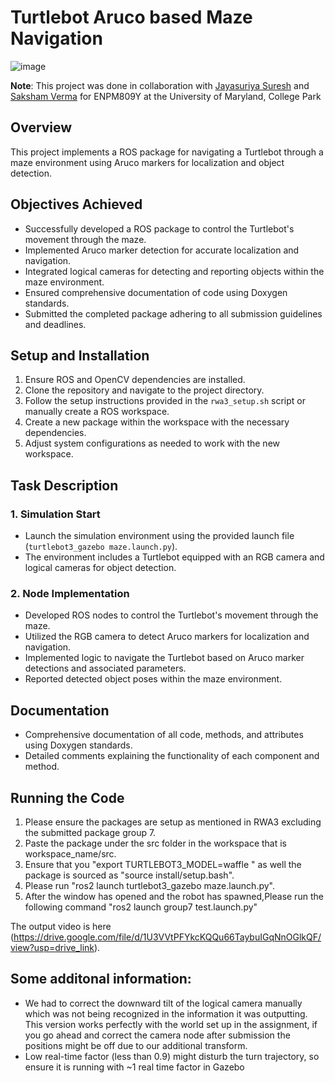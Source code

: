 # Turtlebot Aruco based Maze Navigation

![image](https://github.com/Shyam-pi/TurtleBot-Aruco-based-Maze-Completion/assets/57116285/937147e1-9fdd-48d8-95d2-5818cec30aa8)

**Note**: This project was done in collaboration with <a href='https://github.com/theunknowninfinite'>Jayasuriya Suresh</a> and <a href='https://github.com/SakshamV'>Saksham Verma</a> for ENPM809Y at the University of Maryland, College Park

## Overview
This project implements a ROS package for navigating a Turtlebot through a maze environment using Aruco markers for localization and object detection.

## Objectives Achieved
- Successfully developed a ROS package to control the Turtlebot's movement through the maze.
- Implemented Aruco marker detection for accurate localization and navigation.
- Integrated logical cameras for detecting and reporting objects within the maze environment.
- Ensured comprehensive documentation of code using Doxygen standards.
- Submitted the completed package adhering to all submission guidelines and deadlines.

## Setup and Installation
1. Ensure ROS and OpenCV dependencies are installed.
2. Clone the repository and navigate to the project directory.
3. Follow the setup instructions provided in the `rwa3_setup.sh` script or manually create a ROS workspace.
4. Create a new package within the workspace with the necessary dependencies.
5. Adjust system configurations as needed to work with the new workspace.

## Task Description
### 1. Simulation Start
- Launch the simulation environment using the provided launch file (`turtlebot3_gazebo maze.launch.py`).
- The environment includes a Turtlebot equipped with an RGB camera and logical cameras for object detection.

### 2. Node Implementation
- Developed ROS nodes to control the Turtlebot's movement through the maze.
- Utilized the RGB camera to detect Aruco markers for localization and navigation.
- Implemented logic to navigate the Turtlebot based on Aruco marker detections and associated parameters.
- Reported detected object poses within the maze environment.

## Documentation
- Comprehensive documentation of all code, methods, and attributes using Doxygen standards.
- Detailed comments explaining the functionality of each component and method.

## Running the Code
1. Please ensure the packages are setup as mentioned in RWA3 excluding the submitted package group 7.
2. Paste the package under the src folder in the workspace that is workspace_name/src.
3. Ensure that you "export TURTLEBOT3_MODEL=waffle " as well the package is sourced as "source install/setup.bash".
4. Please run "ros2 launch turtlebot3_gazebo maze.launch.py".
5. After the window has opened and the robot has spawned,Please run the following command "ros2 launch group7 test.launch.py"

The output  video is here (https://drive.google.com/file/d/1U3VVtPFYkcKQQu66TaybuIGqNnOGlkQF/view?usp=drive_link).


## Some additonal information:

* We had to correct the downward tilt of the logical camera manually which was not being recognized in the information it was outputting. This version works perfectly with the world set up in the assignment, if you go ahead and correct the camera node after submission the positions might be off due to our additional transform.
* Low real-time factor (less than 0.9) might disturb the turn trajectory, so ensure it is running with ~1 real time factor in Gazebo
